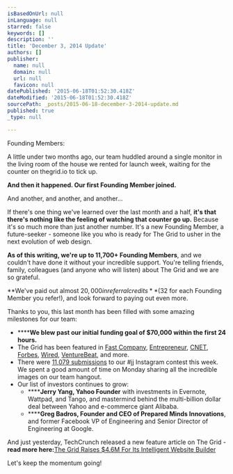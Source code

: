 ```yaml
---
isBasedOnUrl: null
inLanguage: null
starred: false
keywords: []
description: ''
title: 'December 3, 2014 Update'
authors: []
publisher:
  name: null
  domain: null
  url: null
  favicon: null
datePublished: '2015-06-18T01:52:30.418Z'
dateModified: '2015-06-18T01:52:30.418Z'
sourcePath: _posts/2015-06-18-december-3-2014-update.md
published: true
_type: null

---
```

Founding Members:

A little under two months ago, our team huddled around a single monitor in the living room of the house we rented for launch week, waiting for the counter on thegrid.io to tick up.

**And then it happened. Our first Founding Member joined.**

And another, and another, and another...

If there's one thing we've learned over the last month and a half, **it's that there's nothing like the feeling of watching that counter go up.** Because it's so much more than just another number. It's a new Founding Member, a future-seeker - someone like you who is ready for The Grid to usher in the next evolution of web design.

**As of this writing, we're up to 11,700+ Founding Members**, and we couldn't have done it without your incredible support. You're telling friends, family, colleagues (and anyone who will listen) about The Grid and we are so grateful.

**We've paid out almost $20,000 in referral credits **($32 for each Founding Member you refer!), and look forward to paying out even more.

Thanks to you, this last month has been filled with some amazing milestones for our team:

* ******We blew past our initial funding goal of $70,000 within the first 24 hours.**
* The Grid has been featured in [Fast Company][0], [Entrepreneur][1], [CNET][2], [Forbes][3], [Wired][4], [VentureBeat][5], and more.
* There were [11,079 submissions][6] to our \#jj Instagram contest this week. We spent a good amount of time on Monday sharing all the incredible images on our team hangout.  
* Our list of investors continues to grow:
  * ******Jerry Yang, Yahoo Founder** with investments in Evernote, Wattpad, and Tango, and mastermind behind the multi-billion dollar deal between Yahoo and e-commerce giant Alibaba.
  * ******Greg Badros, Founder and CEO of Prepared Minds Innovations**, and former Facebook VP of Engineering and Senior Director of Engineering at Google.

And just yesterday, TechCrunch released a new feature article on The Grid - **read more here:**[The Grid Raises $4.6M For Its Intelligent Website Builder][7]

Let's keep the momentum going!

[0]: http://www.fastcolabs.com/3037187/the-grid-is-building-the-website-of-the-future-it-designs-itself
[1]: http://www.entrepreneur.com/article/238255
[2]: http://www.cnet.com/news/the-grid-hopes-polished-publishing-will-rekindle-website-creation/
[3]: http://www.forbes.com/sites/anthonykosner/2014/10/15/the-grid-website-platform-automatically-adapts-design-to-make-your-content-shine/
[4]: http://www.wired.com/2014/10/publishing-tool-builds-websites-powered-ai/
[5]: http://venturebeat.com/2014/10/08/thegrid-funding/
[6]: http://iconosquare.com/viewer.php#/tag/jj_thegrid_leadinglines/
[7]: http://techcrunch.com/2014/12/02/the-grid-raises-4-6m-for-its-intelligent-website-builder/